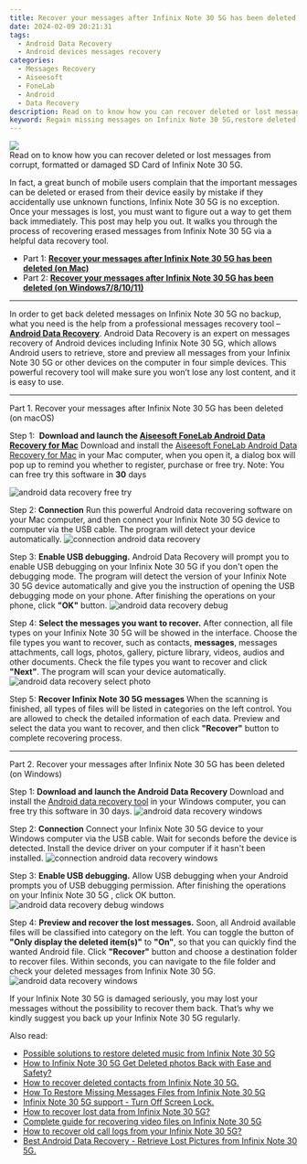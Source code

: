 ```yaml
---
title: Recover your messages after Infinix Note 30 5G has been deleted
date: 2024-02-09 20:21:31
tags: 
  - Android Data Recovery
  - Android devices messages recovery
categories: 
  - Messages Recovery
  - Aiseesoft
  - FoneLab
  - Android
  - Data Recovery
description: Read on to know how you can recover deleted or lost messages from corrupt, formatted or damaged SD Card of Infinix Note 30 5G.
keyword: Regain missing messages on Infinix Note 30 5G,restore deleted text messages files on Infinix Note 30 5G,retrieve wiped messages Infinix Note 30 5G,recover lost text messages from Infinix Note 30 5G,restore deleted messages files on Infinix Note 30 5G,Recover deleted text messages,extract data from water damaged phone Infinix Note 30 5G,how to recover messages Infinix Note 30 5G,restore messages when deleted in Infinix Note 30 5G,messages disappear Infinix Note 30 5G,Infinix Note 30 5G messages recovery software,Infinix Note 30 5G messages deleted itself
---
```


<img src="https://img0mobiles.techidaily.com/images/best-assets/devices/infinix/infinix-note-30-5g/3.jpg" class="atpl-imgstyle"  />

<div class="atpl-content atpl-for-fonelab-android recover-messages">

<div class="atpl-post-description-part-1">
Read on to know how you can recover deleted or lost messages from corrupt, formatted or damaged SD Card of Infinix Note 30 5G.
</div>




<div class="atpl-post-description-part-2">
<div class="tpl-content-sub-paragraph-normal">
  <p>
      In fact, a great bunch of mobile users complain that the important messages can be deleted or erased from their device easily by mistake if they accidentally use unknown functions, Infinix Note 30 5G is no exception. Once your messages is lost, you must want to figure out a way to get them back immediately. This post may help you out. It walks you through the process of recovering erased messages from Infinix Note 30 5G via a helpful data recovery tool.
  </p>
</div>
</div>

<ul>
  <li>Part 1: <strong><a href="#p1">Recover your messages after Infinix Note 30 5G has been deleted (on Mac)</a></strong></li>
  <li>Part 2: <strong><a href="#p2">Recover your messages after Infinix Note 30 5G has been deleted (on Windows7/8/10/11)</a></strong></li>
</ul>

<hr>
<div class="atpl-post-description-part-3">
<div class="tpl-content-sub-paragraph-normal">
  <p>
      In order to get back deleted messages on Infinix Note 30 5G no backup, what you need is the help from a professional messages recovery tool – <a href="https://tools.techidaily.com/aiseesoft-android-data-recovery/" target="_blank" rel="noopener"><strong>Android Data Recovery</strong></a>. Android Data Recovery is an expert on messages recovery of Android devices including Infinix Note 30 5G, which allows Android users to retrieve, store and preview all messages from your Infinix Note 30 5G or other devices on the computer in four simple devices. This powerful recovery tool will make sure you won’t lose any lost content, and it is easy to use.
  </p>
</div>
</div>


<!-- Part 1 -->
<a id="p1" name="p1" ></a><hr>

<div>
  <span class="atpl-step-part-style">Part 1. Recover your messages after Infinix Note 30 5G has been deleted (on macOS)</span>
</div>  

<span class="atpl-stepstyle-a"><span>Step 1: </span></span> <strong>Download and launch the <a href="https://tools.techidaily.com/aiseesoft-android-data-recovery-for-mac/" target="_blank" rel="noopener">Aiseesoft FoneLab Android Data Recovery for Mac</a></strong>
Download and install the <a href="https://tools.techidaily.com/aiseesoft-android-data-recovery-for-mac/" target="_blank" rel="noopener">Aiseesoft FoneLab Android Data Recovery for Mac</a> in your Mac computer, when you open it, a dialog box will pop up to remind you whether to register, purchase or free try.
Note: You can free try this software in <strong>30</strong> days

<img src="https://tools.techidaily.com/images/apps/aiseesoft/android-data-recovery/mac-free-try.png" class="atpl-imgstyle" alt="android data recovery free try" />

<span class="atpl-stepstyle-a"><span>Step 2: </span></span> <strong>Connection</strong>
Run this powerful Android data recovering software on your Mac computer, and then connect your Infinix Note 30 5G device to computer via the USB cable. The program will detect your device automatically.
<img src="https://tools.techidaily.com/images/apps/aiseesoft/android-data-recovery/mac-connection-interface.jpg" class="atpl-imgstyle" alt="connection android data recovery" />

<span class="atpl-stepstyle-a"><span>Step 3: </span></span> <strong>Enable USB debugging.</strong>
Android Data Recovery will prompt you to enable USB debugging on your Infinix Note 30 5G  if you don't open the debugging mode. The program will detect the version of your Infinix Note 30 5G device automatically and give you the instruction of opening the USB debugging mode on your phone. After finishing the operations on your phone, click <strong>"OK"</strong> button.
<img src="https://tools.techidaily.com/images/apps/aiseesoft/android-data-recovery/mac-android-usb-debug.jpg"  class="atpl-imgstyle" alt="android data recovery debug" />

<span class="atpl-stepstyle-a"><span>Step 4: </span></span> <strong>Select the messages you want to recover.</strong>
After connection, all file types on your Infinix Note 30 5G will be showed in the interface. Choose the file types you want to recover, such as contacts, <strong>messages</strong>, messages attachments, call logs, photos, gallery, picture library, videos, audios and other documents. Check the file types you want to recover and click  <b>"Next"</b>. The program will scan your device automatically.
<img src="https://tools.techidaily.com/images/apps/aiseesoft/android-data-recovery/mac-choose-type-messages.jpg" class="atpl-imgstyle" alt="android data recovery select photo" />

<span class="atpl-stepstyle-a"><span>Step 5: </span></span> <strong>Recover Infinix Note 30 5G messages</strong>
When the scanning is finished, all types of files will be listed in categories on the left control. You are allowed to check the detailed information of each data. Preview and select the data you want to recover, and then click <b>"Recover"</b> button to complete recovering process.

<a id="p2" name="p2"></a><hr>

<div class="atpl-step-part-style">Part 2. Recover your messages after Infinix Note 30 5G has been deleted (on Windows)</div>

<span class="atpl-stepstyle-a"><span>Step 1: </span></span> <strong>Download and launch the Android Data Recovery</strong>
Download and install the <a href="https://tools.techidaily.com/aiseesoft-android-data-recovery-for-win/" target="_blank" rel="noopener">Android data recovery tool</a> in your Windows computer, you can free try this software in 30 days.
<img src="https://tools.techidaily.com/images/apps/aiseesoft/android-data-recovery/win-start-interface.png"  class="atpl-imgstyle" alt="android data recovery windows" />

<span class="atpl-stepstyle-a"><span>Step 2: </span></span> <strong>Connection</strong>
Connect your Infinix Note 30 5G device to your Windows computer via the USB cable. Wait for seconds before the device is detected. Install the device driver on your computer if it hasn't been installed.
<img src="https://tools.techidaily.com/images/apps/aiseesoft/android-data-recovery/win-connection-interface.png" class="atpl-imgstyle" alt="connection android data recovery windows" />

<span class="atpl-stepstyle-a"><span>Step 3: </span></span> <strong>Enable USB debugging.</strong>
Allow USB debugging when your Android prompts you of USB debugging permission. After finishing the operations on your Infinix Note 30 5G , click OK button.
<img src="https://tools.techidaily.com/images/apps/aiseesoft/android-data-recovery/win-android-usb-debug.png" class="atpl-imgstyle" alt="android data recovery debug windows" />

<span class="atpl-stepstyle-a"><span>Step 4: </span></span> <strong>Preview and recover the lost messages.</strong>
Soon, all Android available files will be classified into category on the left. You can toggle the button of <b>"Only display the deleted item(s)"</b> to <b>"On"</b>, so that you can quickly find the wanted Android file. Click <b>"Recover"</b> button and choose a destination folder to recover files. Within seconds, you can navigate to the file folder and check your deleted messages from Infinix Note 30 5G.
<img src="https://tools.techidaily.com/images/apps/aiseesoft/android-data-recovery/win-recover-messages.jpg" class="atpl-imgstyle" alt="android data recovery windows" />

<div class="atpl-post-description-part-4">
<div class="tpl-content-sub-paragraph-normal">
    <p>
        If your Infinix Note 30 5G is damaged seriously, you may lost your messages without the possibility to recover them back. That’s why we kindly suggest you back up your Infinix Note 30 5G regularly.
    </p>
</div>
</div>

<ins class="adsbygoogle"
     style="display:block"
     data-ad-client="ca-pub-7571918770474297"
     data-ad-slot="8358498916"
     data-ad-format="auto"
     data-full-width-responsive="true"></ins>

<span class="atpl-alsoreadstyle">Also read:</span>
<div><ul>
<li><a href="/possible-solutions-to-restore-deleted-music-from-infinix-note-30-5g-by-fonelab-android-recover-music/" target="_blank" rel="noopener"><u>Possible solutions to restore deleted music from Infinix Note 30 5G</u></a></li>
<li><a href="/how-to-infinix-note-30-5g-get-deleted-photos-back-with-ease-and-safety-by-fonelab-android-recover-photos/" target="_blank" rel="noopener"><u>How to Infinix Note 30 5G Get Deleted photos Back with Ease and Safety?</u></a></li>
<li><a href="/how-to-recover-deleted-contacts-from-infinix-note-30-5g-by-fonelab-android-recover-contacts/" target="_blank" rel="noopener"><u>How to recover deleted contacts from Infinix Note 30 5G.</u></a></li>
<li><a href="/how-to-restore-missing-messages-files-from-infinix-note-30-5g-by-fonelab-android-recover-messages/" target="_blank" rel="noopener"><u>How To  Restore Missing Messages Files from Infinix Note 30 5G</u></a></li>
<li><a href="/infinix-note-30-5g-support-turn-off-screen-lock-by-drfone-android-unlock-android-unlock/" target="_blank" rel="noopener"><u>Infinix Note 30 5G support - Turn Off Screen Lock.</u></a></li>
<li><a href="/how-to-recover-lost-data-from-infinix-note-30-5g-by-fonelab-android-recover-data/" target="_blank" rel="noopener"><u>How to recover lost data from Infinix Note 30 5G?</u></a></li>
<li><a href="/complete-guide-for-recovering-video-files-on-infinix-note-30-5g-by-fonelab-android-recover-video/" target="_blank" rel="noopener"><u>Complete guide for recovering video files on Infinix Note 30 5G</u></a></li>
<li><a href="/how-to-recover-old-call-logs-from-your-infinix-note-30-5g-by-fonelab-android-recover-call-logs/" target="_blank" rel="noopener"><u>How to recover old call logs from your Infinix Note 30 5G?</u></a></li>
<li><a href="/best-android-data-recovery-retrieve-lost-pictures-from-infinix-note-30-5g-by-fonelab-android-recover-pictures/" target="_blank" rel="noopener"><u>Best Android Data Recovery - Retrieve Lost Pictures from Infinix Note 30 5G.</u></a></li>
</ul></div>

</div>
